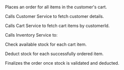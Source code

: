 Places an order for all items in the customer's cart.

Calls Customer Service to fetch customer details.

Calls Cart Service to fetch cart items by customerId.

Calls Inventory Service to:

Check available stock for each cart item.

Deduct stock for each successfully ordered item.

Finalizes the order once stock is validated and deducted.
